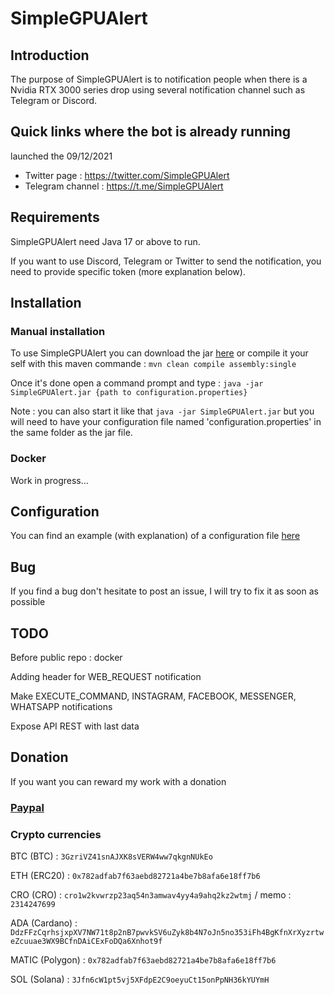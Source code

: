 # SimpleGPUAlert

## Introduction

The purpose of SimpleGPUAlert is to notification people when there is a Nvidia RTX 3000 series drop using several notification channel such as Telegram or Discord.

## Quick links where the bot is already running
launched the 09/12/2021

- Twitter page  : https://twitter.com/SimpleGPUAlert
- Telegram channel : https://t.me/SimpleGPUAlert

## Requirements

SimpleGPUAlert need Java 17 or above to run.

If you want to use Discord, Telegram or Twitter to send the notification, you need to provide specific token (more explanation below).

## Installation

### Manual installation

To use SimpleGPUAlert you can download the jar [here]() or compile it your self with this maven commande :
`mvn clean compile assembly:single`

Once it's done open a command prompt and type :
`java -jar SimpleGPUAlert.jar {path to configuration.properties}`

Note : you can also start it like that `java -jar SimpleGPUAlert.jar` but you will need to have your configuration file named 'configuration.properties' in the same folder as the jar file.

### Docker

Work in progress...

## Configuration

You can find an example (with explanation) of a configuration file [here](src/main/resources/configuration.properties)

## Bug

If you find a bug don't hesitate to post an issue, I will try to fix it as soon as possible

## TODO

Before public repo : docker

Adding header for WEB_REQUEST notification

Make EXECUTE_COMMAND, INSTAGRAM, FACEBOOK, MESSENGER, WHATSAPP notifications

Expose API REST with last data

## Donation

If you want you can reward my work with a donation

### [Paypal](https://www.paypal.me/quentinmaisonneuve) 

### Crypto currencies

BTC (BTC) : `3GzriVZ41snAJXK8sVERW4ww7qkgnNUkEo`

ETH (ERC20) : `0x782adfab7f63aebd82721a4be7b8afa6e18ff7b6`

CRO (CRO) : `cro1w2kvwrzp23aq54n3amwav4yy4a9ahq2kz2wtmj` / memo : `2314247699`

ADA (Cardano) : `DdzFFzCqrhsjxpXV7NW71t8p2nB7pwvkSV6uZyk8b4N7oJn5no353iFh4BgKfnXrXyzrtweZcuuae3WX9BCfnDAiCExFoDQa6Xnhot9f`

MATIC (Polygon) : `0x782adfab7f63aebd82721a4be7b8afa6e18ff7b6`

SOL (Solana) : `3Jfn6cW1pt5vj5XFdpE2C9oeyuCt15onPpNH36kYUYmH`
